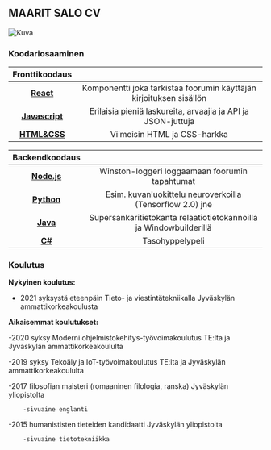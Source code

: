 ## MAARIT SALO CV

![Kuva](https://media-exp1.licdn.com/dms/image/C4D03AQFCX2ipRYy1hw/profile-displayphoto-shrink_400_400/0/1599657245797?e=1647475200&v=beta&t=u2WVY1O90GTr5sfVSGJYQoQhv01uyMNYQtkjN4cZjgA)

### Koodariosaaminen

|  **Fronttikoodaus** |                              | 
|:-------------:|:------:|
|  [**React**](https://github.com/vihervirveli/portfolio/tree/master/React) | Komponentti joka tarkistaa foorumin käyttäjän kirjoituksen sisällön      |
|  [**Javascript**](https://github.com/vihervirveli/portfolio/tree/master/Javascript)| Erilaisia pieniä laskureita, arvaajia ja API ja JSON-juttuja |
| [**HTML&CSS**](https://github.com/vihervirveli/portfolio/tree/master/HTMLjaCSS)  | Viimeisin HTML ja CSS-harkka|   





|  Backendkoodaus    |                                    | 
|:-------------:|:---------:|
|  [**Node.js**](https://github.com/vihervirveli/WiableNode/blob/master/routes/api/articles.js)| Winston-loggeri loggaamaan foorumin tapahtumat |
| [**Python**](https://github.com/vihervirveli/portfolio/tree/master/AI_and_Python)| Esim. kuvanluokittelu neuroverkoilla (Tensorflow 2.0) jne |
| [**Java**](https://github.com/vihervirveli/portfolio/tree/master/Java)| Supersankaritietokanta relaatiotietokannoilla ja Windowbuilderillä |
| [**C#**](https://github.com/vihervirveli/portfolio/tree/master/C%23)  | Tasohyppelypeli |

### Koulutus

**Nykyinen koulutus:** 

- 2021 syksystä eteenpäin Tieto- ja viestintätekniikalla Jyväskylän ammattikorkeakoulusta

**Aikaisemmat koulutukset:**

-2020 syksy Moderni ohjelmistokehitys-työvoimakoulutus TE:lta ja Jyväskylän ammattikorkeakoululta

-2019 syksy Tekoäly ja IoT-työvoimakoulutus TE:lta ja Jyväskylän ammattikorkeakoululta

-2017 filosofian maisteri (romaaninen filologia, ranska) Jyväskylän yliopistolta
  
        -sivuaine englanti

-2015 humanististen tieteiden kandidaatti Jyväskylän yliopistolta
  
        -sivuaine tietotekniikka
